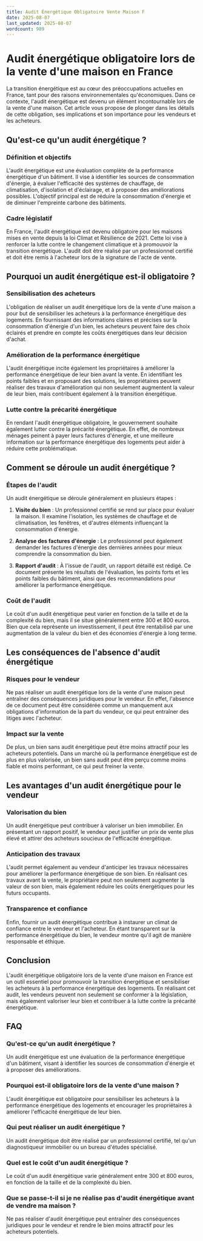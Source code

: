```yaml
---
title: Audit Énergétique Obligatoire Vente Maison F
date: 2025-08-07
last_updated: 2025-08-07
wordcount: 989
---
```


# Audit énergétique obligatoire lors de la vente d'une maison en France

La transition énergétique est au cœur des préoccupations actuelles en France, tant pour des raisons environnementales qu'économiques. Dans ce contexte, l'audit énergétique est devenu un élément incontournable lors de la vente d'une maison. Cet article vous propose de plonger dans les détails de cette obligation, ses implications et son importance pour les vendeurs et les acheteurs.

## Qu'est-ce qu'un audit énergétique ?

### Définition et objectifs

L'audit énergétique est une évaluation complète de la performance énergétique d'un bâtiment. Il vise à identifier les sources de consommation d'énergie, à évaluer l'efficacité des systèmes de chauffage, de climatisation, d'isolation et d'éclairage, et à proposer des améliorations possibles. L'objectif principal est de réduire la consommation d'énergie et de diminuer l'empreinte carbone des bâtiments.

### Cadre législatif

En France, l'audit énergétique est devenu obligatoire pour les maisons mises en vente depuis la loi Climat et Résilience de 2021. Cette loi vise à renforcer la lutte contre le changement climatique et à promouvoir la transition énergétique. L'audit doit être réalisé par un professionnel certifié et doit être remis à l'acheteur lors de la signature de l'acte de vente.

## Pourquoi un audit énergétique est-il obligatoire ?

### Sensibilisation des acheteurs

L'obligation de réaliser un audit énergétique lors de la vente d'une maison a pour but de sensibiliser les acheteurs à la performance énergétique des logements. En fournissant des informations claires et précises sur la consommation d'énergie d'un bien, les acheteurs peuvent faire des choix éclairés et prendre en compte les coûts énergétiques dans leur décision d'achat.

### Amélioration de la performance énergétique

L'audit énergétique incite également les propriétaires à améliorer la performance énergétique de leur bien avant la vente. En identifiant les points faibles et en proposant des solutions, les propriétaires peuvent réaliser des travaux d'amélioration qui non seulement augmentent la valeur de leur bien, mais contribuent également à la transition énergétique.

### Lutte contre la précarité énergétique

En rendant l'audit énergétique obligatoire, le gouvernement souhaite également lutter contre la précarité énergétique. En effet, de nombreux ménages peinent à payer leurs factures d'énergie, et une meilleure information sur la performance énergétique des logements peut aider à réduire cette problématique.

## Comment se déroule un audit énergétique ?

### Étapes de l'audit

Un audit énergétique se déroule généralement en plusieurs étapes :

1. **Visite du bien** : Un professionnel certifié se rend sur place pour évaluer la maison. Il examine l'isolation, les systèmes de chauffage et de climatisation, les fenêtres, et d'autres éléments influençant la consommation d'énergie.

2. **Analyse des factures d'énergie** : Le professionnel peut également demander les factures d'énergie des dernières années pour mieux comprendre la consommation du bien.

3. **Rapport d'audit** : À l'issue de l'audit, un rapport détaillé est rédigé. Ce document présente les résultats de l'évaluation, les points forts et les points faibles du bâtiment, ainsi que des recommandations pour améliorer la performance énergétique.

### Coût de l'audit

Le coût d'un audit énergétique peut varier en fonction de la taille et de la complexité du bien, mais il se situe généralement entre 300 et 800 euros. Bien que cela représente un investissement, il peut être rentabilisé par une augmentation de la valeur du bien et des économies d'énergie à long terme.

## Les conséquences de l'absence d'audit énergétique

### Risques pour le vendeur

Ne pas réaliser un audit énergétique lors de la vente d'une maison peut entraîner des conséquences juridiques pour le vendeur. En effet, l'absence de ce document peut être considérée comme un manquement aux obligations d'information de la part du vendeur, ce qui peut entraîner des litiges avec l'acheteur.

### Impact sur la vente

De plus, un bien sans audit énergétique peut être moins attractif pour les acheteurs potentiels. Dans un marché où la performance énergétique est de plus en plus valorisée, un bien sans audit peut être perçu comme moins fiable et moins performant, ce qui peut freiner la vente.

## Les avantages d'un audit énergétique pour le vendeur

### Valorisation du bien

Un audit énergétique peut contribuer à valoriser un bien immobilier. En présentant un rapport positif, le vendeur peut justifier un prix de vente plus élevé et attirer des acheteurs soucieux de l'efficacité énergétique.

### Anticipation des travaux

L'audit permet également au vendeur d'anticiper les travaux nécessaires pour améliorer la performance énergétique de son bien. En réalisant ces travaux avant la vente, le propriétaire peut non seulement augmenter la valeur de son bien, mais également réduire les coûts énergétiques pour les futurs occupants.

### Transparence et confiance

Enfin, fournir un audit énergétique contribue à instaurer un climat de confiance entre le vendeur et l'acheteur. En étant transparent sur la performance énergétique du bien, le vendeur montre qu'il agit de manière responsable et éthique.

## Conclusion

L'audit énergétique obligatoire lors de la vente d'une maison en France est un outil essentiel pour promouvoir la transition énergétique et sensibiliser les acheteurs à la performance énergétique des logements. En réalisant cet audit, les vendeurs peuvent non seulement se conformer à la législation, mais également valoriser leur bien et contribuer à la lutte contre la précarité énergétique.

## FAQ

### Qu'est-ce qu'un audit énergétique ?

Un audit énergétique est une évaluation de la performance énergétique d'un bâtiment, visant à identifier les sources de consommation d'énergie et à proposer des améliorations.

### Pourquoi est-il obligatoire lors de la vente d'une maison ?

L'audit énergétique est obligatoire pour sensibiliser les acheteurs à la performance énergétique des logements et encourager les propriétaires à améliorer l'efficacité énergétique de leur bien.

### Qui peut réaliser un audit énergétique ?

Un audit énergétique doit être réalisé par un professionnel certifié, tel qu'un diagnostiqueur immobilier ou un bureau d'études spécialisé.

### Quel est le coût d'un audit énergétique ?

Le coût d'un audit énergétique varie généralement entre 300 et 800 euros, en fonction de la taille et de la complexité du bien.

### Que se passe-t-il si je ne réalise pas d'audit énergétique avant de vendre ma maison ?

Ne pas réaliser d'audit énergétique peut entraîner des conséquences juridiques pour le vendeur et rendre le bien moins attractif pour les acheteurs potentiels.